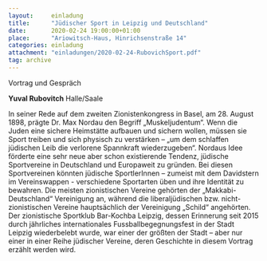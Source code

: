 ```yaml
---
layout:     einladung
title:      "Jüdischer Sport in Leipzig und Deutschland"
date:       2020-02-24 19:00:00+01:00
place:      "Ariowitsch-Haus, Hinrichsenstraße 14"
categories: einladung
attachment: "einladungen/2020-02-24-RubovichSport.pdf"
tag: archive
---
```


Vortrag und Gespräch

**Yuval Rubovitch**
Halle/Saale

In seiner Rede auf dem zweiten Zionistenkongress in Basel, am 28. August 1898, prägte Dr. Max Nordau den Begriff „Muskeljudentum“. Wenn die Juden eine sichere Heimstätte aufbauen und sichern wollen, müssen sie Sport treiben und sich physisch zu verstärken – „um dem schlaffen jüdischen Leib die verlorene Spannkraft wiederzugeben“. Nordaus Idee förderte eine sehr neue aber schon existierende Tendenz, jüdische Sportvereine in Deutschland und Europaweit zu gründen. Bei diesen Sportvereinen könnten jüdische SportlerInnen – zumeist mit dem Davidstern im Vereinswappen - verschiedene Sportarten üben und ihre Identität zu bewahren. Die meisten zionistischen Vereine gehörten der „Makkabi-Deutschland“ Vereinigung an, während die liberaljüdischen bzw. nicht-zionistischen Vereine hauptsächlich der Vereinigung „Schild“ angehörten. Der zionistische Sportklub Bar-Kochba Leipzig, dessen Erinnerung seit 2015 durch jährliches internationales Fussballbegegnungsfest in der Stadt Leipzig wiederbelebt wurde, war einer der größten der Stadt – aber nur einer in einer Reihe jüdischer Vereine, deren Geschichte in diesem Vortrag erzählt werden wird.

